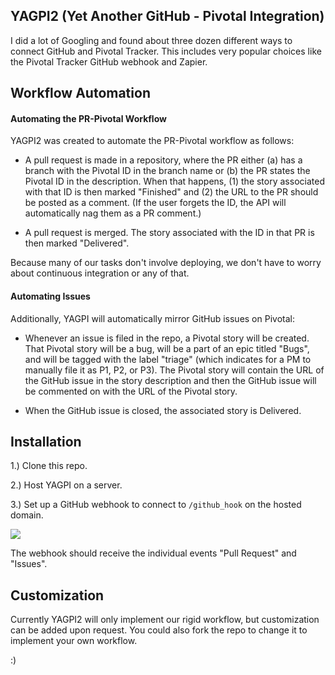 ## YAGPI2 (Yet Another GitHub - Pivotal Integration)

I did a lot of Googling and found about three dozen different ways to connect GitHub and Pivotal Tracker. This includes very popular choices like the Pivotal Tracker GitHub webhook and Zapier.

## Workflow Automation

#### Automating the PR-Pivotal Workflow

YAGPI2 was created to automate the PR-Pivotal workflow as follows:

* A pull request is made in a repository, where the PR either (a) has a branch with the Pivotal ID in the branch name or (b) the PR states the Pivotal ID in the description. When that happens, (1) the story associated with that ID is then marked "Finished" and (2) the URL to the PR should be posted as a comment. (If the user forgets the ID, the API will automatically nag them as a PR comment.)

* A pull request is merged. The story associated with the ID in that PR is then marked "Delivered".

Because many of our tasks don't involve deploying, we don't have to worry about continuous integration or any of that.


#### Automating Issues

Additionally, YAGPI will automatically mirror GitHub issues on Pivotal:

* Whenever an issue is filed in the repo, a Pivotal story will be created.  That Pivotal story will be a bug, will be a part of an epic titled "Bugs", and will be tagged with the label "triage" (which indicates for a PM to manually file it as P1, P2, or P3).  The Pivotal story will contain the URL of the GitHub issue in the story description and then the GitHub issue will be commented on with the URL of the Pivotal story.

* When the GitHub issue is closed, the associated story is Delivered.


## Installation

1.) Clone this repo.

2.) Host YAGPI on a server.

3.) Set up a GitHub webhook to connect to `/github_hook` on the hosted domain.

![](http://puu.sh/lpqwM/472669578f.png)

The webhook should receive the individual events "Pull Request" and "Issues".


## Customization

Currently YAGPI2 will only implement our rigid workflow, but customization can be added upon request.  You could also fork the repo to change it to implement your own workflow.

:)
